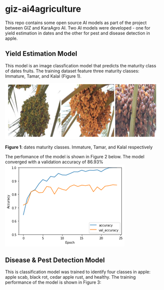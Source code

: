# giz-ai4agriculture
This repo contains some open source AI models as part of the project between GIZ and KaraAgro AI. Two AI models were developed - one for yield estimation in dates and the other for pest and disease detection in apple.


## Yield Estimation Model
This model is an image classfication model that predicts the maturity class of dates fruits. The training dataset feature three maturity classes: Immature, Tamar, and Kalal (Figure 1).

![Maturity_Classes](images/data_maturity_classes.PNG)


**Figure 1**: dates maturity classes. Immature, Tamar, and Kalal respectively


The perfomance of the model is shown in Figure 2 below. The model converged with a validation accuracy of 86.93%
![Accuracy_plot](images/accuracy_plot.PNG)

## Disease & Pest Detection Model
This is classification model was trained to identify four classes in apple: apple scab, black rot, cedar apple rust, and healthy. The training performance of the model is shown in Figure 3: